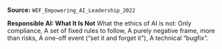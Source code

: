 **Source:** `WEF_Empowering_AI_Leadership_2022`

**Responsible AI: What It Is Not**
What the ethics of AI is not: Only compliance, A set of fixed rules to follow, A purely negative frame, more than risks, A one-off event (“set it and forget it”), A technical “bugfix”.
